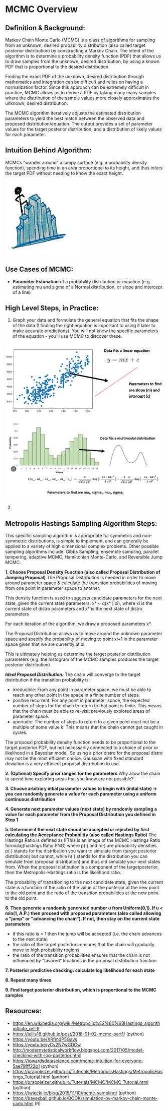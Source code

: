 # MCMC Overview

## Definition & Background:
Markov Chain Monte Carlo (MCMC) is a class of algorithms for sampling from an unknown, desired probability distribution (also called target posterior distribution) by constructing a Markov Chain. The intent of the algorithm is to determine a probability density function (PDF) that allows us to draw samples from the unknown, desired distribution, by using a known PDF that is proportional to the desired distribution.

Finding the exact PDF of the unknown, desired distribution through mathematics and integration can be difficult and relies on having a normalization factor. Since this approach can be extremely difficult in practice, MCMC allows us to derive a PDF by taking many many samples where the distribution of the sample values more closely approximates the unknown, desired distribution.

The MCMC algorithm iteratively adjusts the estimated distribution parameters to yield the best match between the observed data and proposed distribution/equation. The output provides a set of parameter values for the target posterior distribution, and a distribution of likely values for each parameter.

## Intuition Behind Algorithm:
MCMCs "wander around" a lumpy surface (e.g. a probability density function), spending time in an area proportional to its height, and thus infers the target PDF without needing to know the exact height.

![This is an image of a person "wandering around" a lumpy surface (e.g. a probability density function)](mcmc_graphic.jpg)

## Use Cases of MCMC:
- **Parameter Estimation** of a probability distribution or equation (e.g. estimating mu and sigma of a Normal distribution, or slope and intercept of a line)

## High Level Steps, in Practice:
1. Graph your data and formulate the general equation that fits the shape of the data (! finding the right equation is important to using it later to make accurate predictions). You will not know the specific parameters of the equation - you'll use MCMC to discover these.

![This is an image of a scatter plot with a linear trend](linear_ex.PNG)
![This is an image of a distribution plot with a bimodal bell curve shape](multimodal_ex.PNG)

2. 



## Metropolis Hastings Sampling Algorithm Steps:
This specific sampling algorithm is appropriate for symmetric and non-symmetric distributions, is simple to implement, and can generally be applied to a variety of high dimensional complex problems. Other possible sampling algorithms include: Gibbs Sampling, ensemble sampling, parallel tempering, adaptive MCMC, Hamiltonian Monte-Carlo, and Reversible Jump MCMC. 

**1. Choose Proposal Density Function (also called Proposal Distribution of Jumping Proposal)**
The Proposal Distribution is needed in order to move around parameter space & calculate the transition probabilities of moving from one point in parameter space to another. 

This density function is used to suggests candidate parameters for the next state, given the current state parameters:
x* ~ q(x* | xi),
where xi is the current state of distro parameters and x* is the next state of distro parameters

For each iteration of the algorithm, we draw a proposed parameters x*.

The Proposal Distribution allows us to move around the unknown parameter space and specify the probability of moving to point xi+1 in the parameter space given that we are currently at xi.

This is ultimately helping us determine the target posterior distribution parameters (e.g. the histogram of the MCMC samples produces the target posterior distribution)

***Ideal Proposal Distribution:***
The chain will converge to the target distribution if the transition probability is:
- irreducible: From any point in parameter space, we must be able to reach any other point in the space in a finite number of steps.
- positive recurrent: For any point in parameter space, the expected number of steps for the chain to return to that point is finite. This means that the chain must be able to re-visit previously explored areas of parameter space.
- aperiodic: The number of steps to return to a given point must not be a multiple of some value k. This means that the chain cannot get caught in cycles.

The proposal probability density function needs to be proportional to the target posterior PDF, but not necessarily connected to a choice of prior or likelihood in a Bayesian model. So using a prior distro for the proposal distro may not be the most efficient choice. Gaussian with fixed standard deviation is a very efficient proposal distribution to use.


**2. (Optional) Specify prior ranges for the parameters**
Why allow the chain to spend time exploring areas that you know are not possible?


**3. Choose arbitrary intial parameter values to begin with (inital state) -> you can randomly generate a value for each parameter using a uniform continuous distribution**

**4. Generate next parameter values (next state) by randomly sampling a value for each parameter from the Proposal Distribution you defined in Step 1**

**5. Determine if the next state shoud be accepted or rejected by first calculating the  Acceptance Probability (also called Hastings Ratio)**
The Hastings Ratio is defined as 
![This is an image of the MCMC Hastings Ratio formula](hastings Ratio.PNG)
where p(⋅) and h(⋅) are probability densities. p(⋅) stands for the distribution you want to simulate from (target posterior distribution) but cannot, while h(⋅) stands for the distribution you can simulate from (proposal distribution) and thus did simulate your next states from.
When the proposal distibution is a component of the targetposterior, then the Metropolis-Hastings ratio is the likelihood ratio.


The probability of transitioning to the next candidate state, given the current state is a function of the ratio of the value of the posterior at the new point to the old point and the ratio of the transition probabilities at the new point to the old point.

**6. Then generate a randomly generated number *u* from Uniform(0,1). If u < min(1, A.P.) then proceed with proposed parameters (also called allowing a "jump" or "advancing the chain"). If not, then stay on the current state parameters**
- if this ratio is > 1 then the jump will be accepted (i.e. the chain advances to the next state)
- the ratio of the target posteriors ensures that the chain will gradually move to high probability regions
- the ratio of the transition probabilities ensures that the chain is not influenced by “favored” locations in the proposal distribution function


**7. Posterior predictive checking: calculate log likelihood for each state**

**8. Repeat many times**

**9. Find target posterior distribution, which is proportional to the MCMC samples**


## Resources:
- https://en.wikipedia.org/wiki/Metropolis%E2%80%93Hastings_algorithm#cite_ref-9
- https://jellis18.github.io/post/2018-01-02-mcmc-part1/ (python)
- https://youtu.be/XRfmdP5Gavs
- https://youtu.be/yCv2N7wGDCw
- http://modernstatisticalworkflow.blogspot.com/2017/05/model-checking-with-log-posterior.html
- https://towardsdatascience.com/mcmc-intuition-for-everyone-5ae79fff22b1 (python)
- https://prappleizer.github.io/Tutorials/MetropolisHastings/MetropolisHastings_Tutorial.html (python)
- https://prappleizer.github.io/Tutorials/MCMC/MCMC_Tutorial.html (python)
- https://twiecki.io/blog/2015/11/10/mcmc-sampling/ (python)
- https://bayesball.github.io/BOOK/simulation-by-markov-chain-monte-carlo.html (R)

